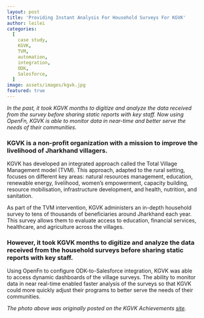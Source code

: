 ```yaml
---
layout: post
title: 'Providing Instant Analysis For Household Surveys For KGVK'
author: leilei
categories:
  [
    case study,
    KGVK,
    TVM,
    automation,
    integration,
    ODK,
    Salesforce,
  ]
image: assets/images/kgvk.jpg
featured: true
---
```


_In the past, it took KGVK months to digitize and analyze the data received from the survey before sharing static reports with key staff. Now using OpenFn, KGVK is able to monitor data in near-time and better serve the needs of their communities._

### KGVK is a non-profit organization with a mission to improve the livelihood of Jharkhand villagers.

KGVK has developed an integrated approach called the Total Village Management model (TVM). This approach, adapted to the rural setting, focuses on different key areas: natural resources management, education, renewable energy, livelihood, women’s empowerment, capacity building, resource mobilisation, infrastructure development, and health, nutrition, and sanitation. 

As part of the TVM intervention, KGVK administers an in-depth household survey to tens of thousands of beneficiaries around Jharkhand each year. This survey allows them to evaluate access to education, financial services, healthcare, and agriculture across the villages.

### However, it took KGVK months to digitize and analyze the data received from the household surveys before sharing static reports with key staff. 

Using OpenFn to configure ODK-to-Salesforce integration, KGVK was able to access dynamic dashboards of the village surveys. The ability to monitor data in near real-time enabled  faster analysis of the surveys so that KGVK could more quickly adjust their programs to better serve the needs of their communities. 

_The photo above was originally posted on the KGVK Achievements [site](https://www.kgvk.org/achievements.html)._

